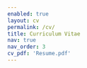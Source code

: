 ```yaml
---
enabled: true
layout: cv
permalink: /cv/
title: Curriculum Vitae
nav: true
nav_order: 3
cv_pdf: 'Resume.pdf'
---
```

